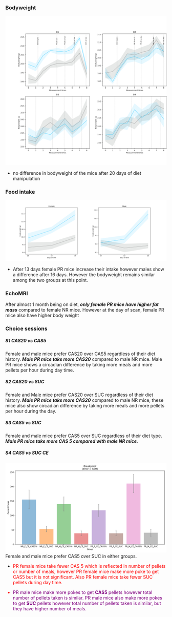 ### Bodyweight
![bodyweight](https://github.com/Htbibalan/FEDPROFERENCE/blob/main/plots/bodyweight.png)
* no difference in bodyweight of the mice after 20 days of diet manipulation

### Food intake

![foodintake](https://github.com/Htbibalan/FEDPROFERENCE/blob/main/plots/foodintake.png)
* After 13 days female PR mice increase their intake however males show a difference after 16 days. However the bodyweight remains similar among the two groups at this point.

### EchoMRI
After almost 1 month being on diet, ***only female PR mice have higher fat mass*** compared to female NR mice. However at the day of scan, female PR mice also have higher body weight

### Choice sessions
##### S1 CAS20 vs CAS5
Female and male mice prefer CAS20 over CAS5 regardless of their diet history.
***Male PR mice take more CAS20*** compared to male NR mice.
Male PR mice shows a circadian difference by taking more meals and more pellets per hour during day time.

##### S2 CAS20 vs SUC
Female and Male mice prefer CAS20 over SUC regardless of their diet history.
***Male PR mice take more CAS20*** compared to male NR mice, these mice also show circadian difference by taking more meals and more pellets per hour during the day.

##### S3 CAS5 vs SUC
Female and male mice prefer CAS5 over SUC regardless of their diet type.
***Male PR mice take more CAS 5 compared with male NR mice***.

##### S4 CAS5 vs SUC CE

![Gbpplot](https://github.com/Htbibalan/FEDPROFERENCE/blob/main/plots/Gbpplot.png)
Female and male mice prefer CAS5 over SUC in either groups.
* <font color = "red"> PR female mice take fewer CAS 5 which is reflected in number of pellets or number of meals, however PR female mice make more poke to get CAS5 but it is not significant. Also PR female mice take fewer SUC pellets during day time.

* <font color = "purple">  PR male mice make more pokes to get **CAS5** pellets however total number of pellets taken is similar. PR male mice also make more pokes to get **SUC** pellets however total number of pellets taken is similar, but they have higher number of meals.








